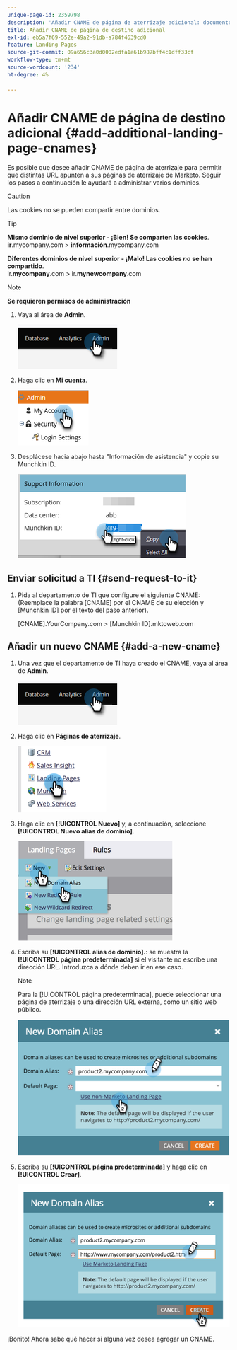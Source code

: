 ```yaml
---
unique-page-id: 2359798
description: 'Añadir CNAME de página de aterrizaje adicional: documentos de Marketo, documentación del producto'
title: Añadir CNAME de página de destino adicional
exl-id: eb5a7f69-552e-49a2-91db-a784f4639cd0
feature: Landing Pages
source-git-commit: 09a656c3a0d0002edfa1a61b987bff4c1dff33cf
workflow-type: tm+mt
source-wordcount: '234'
ht-degree: 4%

---
```


# Añadir CNAME de página de destino adicional {#add-additional-landing-page-cnames}

Es posible que desee añadir CNAME de página de aterrizaje para permitir que distintas URL apunten a sus páginas de aterrizaje de Marketo. Seguir los pasos a continuación le ayudará a administrar varios dominios.

>[!CAUTION]
>
>Las cookies no se pueden compartir entre dominios.

>[!TIP]
>
>**Mismo dominio de nivel superior - ¡Bien! Se comparten las cookies**.<br/> **ir**.mycompany.com > **información**.mycompany.com
>
>**Diferentes dominios de nivel superior - ¡Malo! Las cookies _no_ se han compartido**.<br/> ir.**mycompany**.com > ir.**mynewcompany**.com

>[!NOTE]
>
>**Se requieren permisos de administración**

1. Vaya al área de **Admin**.

   ![](assets/add-additional-landing-page-cnames-1.png)

1. Haga clic en **Mi cuenta**.

   ![](assets/add-additional-landing-page-cnames-2.png)

1. Desplácese hacia abajo hasta &quot;Información de asistencia&quot; y copie su Munchkin ID.

   ![](assets/add-additional-landing-page-cnames-3.png)

## Enviar solicitud a TI {#send-request-to-it}

1. Pida al departamento de TI que configure el siguiente CNAME: (Reemplace la palabra [CNAME] por el CNAME de su elección y [Munchkin ID] por el texto del paso anterior).

   [CNAME].YourCompany.com > [Munchkin ID].mktoweb.com

## Añadir un nuevo CNAME {#add-a-new-cname}

1. Una vez que el departamento de TI haya creado el CNAME, vaya al área de **Admin**.

   ![](assets/add-additional-landing-page-cnames-4.png)

1. Haga clic en **Páginas de aterrizaje**.

   ![](assets/add-additional-landing-page-cnames-5.png)

1. Haga clic en **[!UICONTROL Nuevo]** y, a continuación, seleccione **[!UICONTROL Nuevo alias de dominio]**.

   ![](assets/add-additional-landing-page-cnames-6.png)

1. Escriba su **[!UICONTROL alias de dominio].**: se muestra la **[!UICONTROL página predeterminada]** si el visitante no escribe una dirección URL. Introduzca a dónde deben ir en ese caso.

   >[!NOTE]
   >
   >Para la [!UICONTROL página predeterminada], puede seleccionar una página de aterrizaje o una dirección URL externa, como un sitio web público.

   ![](assets/add-additional-landing-page-cnames-7.png)

1. Escriba su **[!UICONTROL página predeterminada]** y haga clic en **[!UICONTROL Crear]**.

   ![](assets/add-additional-landing-page-cnames-8.png)

¡Bonito! Ahora sabe qué hacer si alguna vez desea agregar un CNAME.
